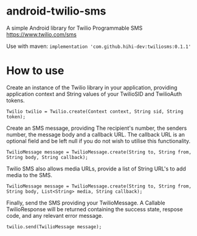 # android-twilio-sms
A simple Android library for Twilio Programmable SMS https://www.twilio.com/sms

Use with maven: ```implementation 'com.github.hihi-dev:twiliosms:0.1.1'```

# How to use
Create an instance of the Twilio library in your application, providing application context and String values of your TwilioSID and TwilioAuth tokens.

```Twilio twilio = Twilio.create(Context context, String sid, String token);```

Create an SMS message, providing The recipient's number, the senders number, the message body and a callback URL.
The callback URL is an optional field and be left null if you do not wish to utilise this functionality.

```TwilioMessage message = TwilioMessage.create(String to, String from, String body, String callback);```

Twilio SMS also allows media URLs, provide a list of String URL's to add media to the SMS.

```TwilioMessage message = TwilioMessage.create(String to, String from, String body, List<String> media, String callback);```

Finally, send the SMS providing your TwilioMessage. A Callable TwilioResponse will be returned containing the success state, respose code, and any relevant error message.

```twilio.send(TwilioMessage message);```
